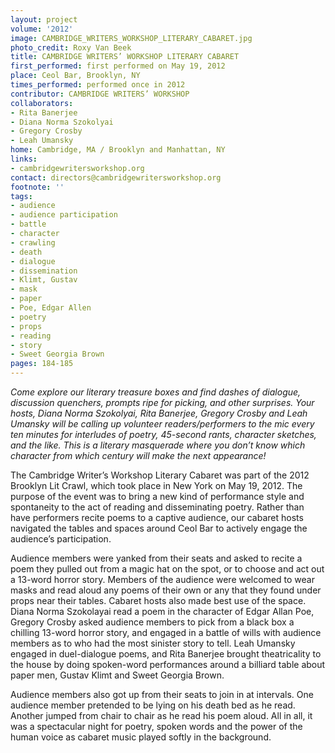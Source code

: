 ```yaml
---
layout: project
volume: '2012'
image: CAMBRIDGE_WRITERS_WORKSHOP_LITERARY_CABARET.jpg
photo_credit: Roxy Van Beek
title: CAMBRIDGE WRITERS’ WORKSHOP LITERARY CABARET
first_performed: first performed on May 19, 2012
place: Ceol Bar, Brooklyn, NY
times_performed: performed once in 2012
contributor: CAMBRIDGE WRITERS’ WORKSHOP
collaborators:
- Rita Banerjee
- Diana Norma Szokolyai
- Gregory Crosby
- Leah Umansky
home: Cambridge, MA / Brooklyn and Manhattan, NY
links:
- cambridgewritersworkshop.org
contact: directors@cambridgewritersworkshop.org
footnote: ''
tags:
- audience
- audience participation
- battle
- character
- crawling
- death
- dialogue
- dissemination
- Klimt, Gustav
- mask
- paper
- Poe, Edgar Allen
- poetry
- props
- reading
- story
- Sweet Georgia Brown
pages: 184-185
---
```


_Come explore our literary treasure boxes and find dashes of dialogue, discussion quenchers, prompts ripe for picking, and other surprises. Your hosts, Diana Norma Szokolyai, Rita Banerjee, Gregory Crosby and Leah Umansky will be calling up volunteer readers/performers to the mic every ten minutes for interludes of poetry, 45-second rants, character sketches, and the like. This is a literary masquerade where you don’t know which character from which century will make the next appearance!_

The Cambridge Writer’s Workshop Literary Cabaret was part of the 2012 Brooklyn Lit Crawl, which took place in New York on May 19, 2012. The purpose of the event was to bring a new kind of performance style and spontaneity to the act of reading and disseminating poetry. Rather than have performers recite poems to a captive audience, our cabaret hosts navigated the tables and spaces around Ceol Bar to actively engage the audience’s participation.

Audience members were yanked from their seats and asked to recite a poem they pulled out from a magic hat on the spot, or to choose and act out a 13-word horror story. Members of the audience were welcomed to wear masks and read aloud any poems of their own or any that they found under props near their tables. Cabaret hosts also made best use of the space. Diana Norma Szokolayai read a poem in the character of Edgar Allan Poe, Gregory Crosby asked audience members to pick from a black box a chilling 13-word horror story, and engaged in a battle of wills with audience members as to who had the most sinister story to tell. Leah Umansky engaged in duel-dialogue poems, and Rita Banerjee brought theatricality to the house by doing spoken-word performances around a billiard table about paper men, Gustav Klimt and Sweet Georgia Brown.

Audience members also got up from their seats to join in at intervals. One audience member pretended to be lying on his death bed as he read. Another jumped from chair to chair as he read his poem aloud. All in all, it was a spectacular night for poetry, spoken words and the power of the human voice as cabaret music played softly in the background.
